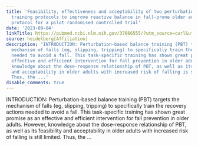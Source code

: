 ```yaml
---
title: 'Feasibility, effectiveness and acceptability of two perturbation-based treadmill
  training protocols to improve reactive balance in fall-prone older adults (FEATURE):
  protocol for a pilot randomised controlled trial'
date: '2023-09-04'
linkTitle: https://pubmed.ncbi.nlm.nih.gov/37666555/?utm_source=curl&utm_medium=rss&utm_campaign=pubmed-2&utm_content=1FakS-2QOkCT8HsMOQP1bCRQ4YzyumYOmxmF0moLsQ3dFB1E9V&fc=20220326224207&ff=20230905181708&v=2.17.9.post6+86293ac
source: heidelberg[Affiliation]
description: 'INTRODUCTION: Perturbation-based balance training (PBT) targets the
  mechanism of falls (eg, slipping, tripping) to specifically train the recovery actions
  needed to avoid a fall. This task-specific training has shown great promise as an
  effective and efficient intervention for fall prevention in older adults. However,
  knowledge about the dose-response relationship of PBT, as well as its feasibility
  and acceptability in older adults with increased risk of falling is still limited.
  Thus, the ...'
disable_comments: true
---
```

INTRODUCTION: Perturbation-based balance training (PBT) targets the mechanism of falls (eg, slipping, tripping) to specifically train the recovery actions needed to avoid a fall. This task-specific training has shown great promise as an effective and efficient intervention for fall prevention in older adults. However, knowledge about the dose-response relationship of PBT, as well as its feasibility and acceptability in older adults with increased risk of falling is still limited. Thus, the ...